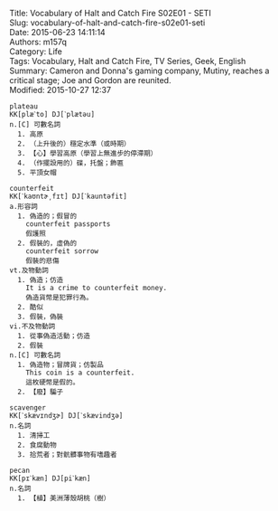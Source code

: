 Title: Vocabulary of Halt and Catch Fire S02E01 - SETI  
Slug: vocabulary-of-halt-and-catch-fire-s02e01-seti  
Date: 2015-06-23 14:11:14  
Authors: m157q  
Category: Life  
Tags: Vocabulary, Halt and Catch Fire, TV Series, Geek, English  
Summary: Cameron and Donna's gaming company, Mutiny, reaches a critical stage; Joe and Gordon are reunited.  
Modified: 2015-10-27 12:37  
  
  
```  
plateau  
KK[plæˋto] DJ[ˋplætəu]  
n.[C] 可數名詞  
  1. 高原  
  2. （上升後的）穩定水準（或時期）  
  3. 【心】學習高原（學習上無進步的停滯期）  
  4. （作擺設用的）碟，托盤；飾匾  
  5. 平頂女帽  
```  
  
```  
counterfeit  
KK[ˋkaʊntɚ͵fɪt] DJ[ˋkauntəfit]  
a.形容詞  
  1. 偽造的；假冒的  
    counterfeit passports  
    假護照  
  2. 假裝的，虛偽的  
    counterfeit sorrow  
    假裝的悲傷  
vt.及物動詞  
  1. 偽造；仿造  
    It is a crime to counterfeit money.  
    偽造貨幣是犯罪行為。  
  2. 酷似  
  3. 假裝，偽裝  
vi.不及物動詞  
  1. 從事偽造活動；仿造  
  2. 假裝  
n.[C] 可數名詞  
  1. 偽造物；冒牌貨；仿製品  
    This coin is a counterfeit.  
    這枚硬幣是假的。  
  2. 【廢】騙子  
```  
```  
scavenger  
KK[ˋskævɪndʒɚ] DJ[ˋskævindʒə]  
n.名詞  
  1. 清掃工  
  2. 食腐動物  
  3. 拾荒者；對骯髒事物有嗜趣者  
```  
```  
pecan  
KK[pɪˋkæn] DJ[piˋkæn]  
n.名詞  
  1. 【植】美洲薄殼胡桃（樹）  
```  
